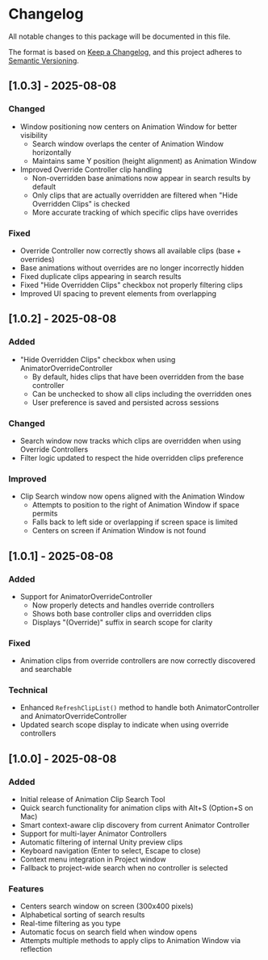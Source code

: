 # Changelog

All notable changes to this package will be documented in this file.

The format is based on [Keep a Changelog](https://keepachangelog.com/en/1.0.0/),
and this project adheres to [Semantic Versioning](https://semver.org/spec/v2.0.0.html).

## [1.0.3] - 2025-08-08

### Changed
- Window positioning now centers on Animation Window for better visibility
  - Search window overlaps the center of Animation Window horizontally
  - Maintains same Y position (height alignment) as Animation Window
- Improved Override Controller clip handling
  - Non-overridden base animations now appear in search results by default
  - Only clips that are actually overridden are filtered when "Hide Overridden Clips" is checked
  - More accurate tracking of which specific clips have overrides

### Fixed
- Override Controller now correctly shows all available clips (base + overrides)
- Base animations without overrides are no longer incorrectly hidden
- Fixed duplicate clips appearing in search results
- Fixed "Hide Overridden Clips" checkbox not properly filtering clips
- Improved UI spacing to prevent elements from overlapping

## [1.0.2] - 2025-08-08

### Added
- "Hide Overridden Clips" checkbox when using AnimatorOverrideController
  - By default, hides clips that have been overridden from the base controller
  - Can be unchecked to show all clips including the overridden ones
  - User preference is saved and persisted across sessions

### Changed
- Search window now tracks which clips are overridden when using Override Controllers
- Filter logic updated to respect the hide overridden clips preference

### Improved
- Clip Search window now opens aligned with the Animation Window
  - Attempts to position to the right of Animation Window if space permits
  - Falls back to left side or overlapping if screen space is limited
  - Centers on screen if Animation Window is not found

## [1.0.1] - 2025-08-08

### Added
- Support for AnimatorOverrideController
  - Now properly detects and handles override controllers
  - Shows both base controller clips and overridden clips
  - Displays "(Override)" suffix in search scope for clarity

### Fixed
- Animation clips from override controllers are now correctly discovered and searchable

### Technical
- Enhanced `RefreshClipList()` method to handle both AnimatorController and AnimatorOverrideController
- Updated search scope display to indicate when using override controllers

## [1.0.0] - 2025-08-08

### Added
- Initial release of Animation Clip Search Tool
- Quick search functionality for animation clips with Alt+S (Option+S on Mac)
- Smart context-aware clip discovery from current Animator Controller
- Support for multi-layer Animator Controllers
- Automatic filtering of internal Unity preview clips
- Keyboard navigation (Enter to select, Escape to close)
- Context menu integration in Project window
- Fallback to project-wide search when no controller is selected

### Features
- Centers search window on screen (300x400 pixels)
- Alphabetical sorting of search results
- Real-time filtering as you type
- Automatic focus on search field when window opens
- Attempts multiple methods to apply clips to Animation Window via reflection